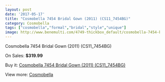 ```yaml
---
layout: post
date: '2017-05-17'
title: "Cosmobella 7454 Bridal Gown (2011) (CS11_7454BG)"
category: Cosmobella
tags: ["cosmobella","formal","bridal","style","unique"]
image: http://www.benemulti.com/4749-thickbox_default/cosmobella-7454-bridal-gown-2011-cs117454bg.jpg
---
```

Cosmobella 7454 Bridal Gown (2011) (CS11_7454BG)

On Sales: **$319.99**
<a href="https://www.benemulti.com/en/cosmobella/1779-cosmobella-7454-bridal-gown-2011-cs117454bg.html"><amp-img layout="responsive" width="600" height="600" src="//www.benemulti.com/4749-thickbox_default/cosmobella-7454-bridal-gown-2011-cs117454bg.jpg" alt="Cosmobella 7454 Bridal Gown (2011) (CS11_7454BG) 0" /></a>
<a href="https://www.benemulti.com/en/cosmobella/1779-cosmobella-7454-bridal-gown-2011-cs117454bg.html"><amp-img layout="responsive" width="600" height="600" src="//www.benemulti.com/4751-thickbox_default/cosmobella-7454-bridal-gown-2011-cs117454bg.jpg" alt="Cosmobella 7454 Bridal Gown (2011) (CS11_7454BG) 1" /></a>
<a href="https://www.benemulti.com/en/cosmobella/1779-cosmobella-7454-bridal-gown-2011-cs117454bg.html"><amp-img layout="responsive" width="600" height="600" src="//www.benemulti.com/4750-thickbox_default/cosmobella-7454-bridal-gown-2011-cs117454bg.jpg" alt="Cosmobella 7454 Bridal Gown (2011) (CS11_7454BG) 2" /></a>

Buy it: [Cosmobella 7454 Bridal Gown (2011) (CS11_7454BG)](https://www.benemulti.com/en/cosmobella/1779-cosmobella-7454-bridal-gown-2011-cs117454bg.html "Cosmobella 7454 Bridal Gown (2011) (CS11_7454BG)")

View more: [Cosmobella](https://www.benemulti.com/en/20-cosmobella "Cosmobella")